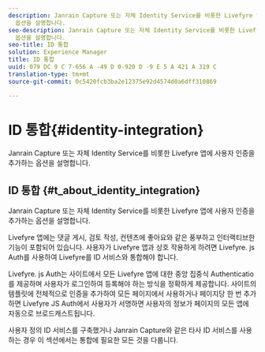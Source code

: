 ```yaml
---
description: Janrain Capture 또는 자체 Identity Service를 비롯한 Livefyre 앱에 사용자 인증을 추가하는
  옵션을 설명합니다.
seo-description: Janrain Capture 또는 자체 Identity Service를 비롯한 Livefyre 앱에 사용자 인증을 추가하는
  옵션을 설명합니다.
seo-title: ID 통합
solution: Experience Manager
title: ID 통합
uuid: 079 DC 9 C 7-656 A -49 D 0-920 D -9 E 5 A 421 A 319 C
translation-type: tm+mt
source-git-commit: 0c5420fcb3ba2e12375e92d4574d0a6dff310869

---
```



# ID 통합{#identity-integration}

Janrain Capture 또는 자체 Identity Service를 비롯한 Livefyre 앱에 사용자 인증을 추가하는 옵션을 설명합니다.

## ID 통합 {#t_about_identity_integration}

Janrain Capture 또는 자체 Identity Service를 비롯한 Livefyre 앱에 사용자 인증을 추가하는 옵션을 설명합니다.

Livefyre 앱에는 댓글 게시, 검토 작성, 컨텐츠에 좋아요와 같은 풍부하고 인터랙티브한 기능이 포함되어 있습니다. 사용자가 Livefyre 앱과 상호 작용하게 하려면 Livefyre. js Auth를 사용하여 Livefyre를 ID 서비스와 통합해야 합니다.

Livefyre. js Auth는 사이트에서 모든 Livefyre 앱에 대한 중앙 집중식 Authenticatio를 제공하며 사용자가 로그인하여 등록해야 하는 방식을 정확하게 제공합니다. 사이트의 템플릿에 전체적으로 인증을 추가하여 모든 페이지에서 사용하거나 페이지당 한 번 추가하면 Livefyre JS Auth에서 사용자가 서명하면 사용자의 정보가 페이지의 모든 앱에 자동으로 브로드캐스트됩니다.

사용자 정의 ID 서비스를 구축했거나 Janrain Capture와 같은 타사 ID 서비스를 사용하는 경우 이 섹션에서는 통합에 필요한 모든 것을 다룹니다.
